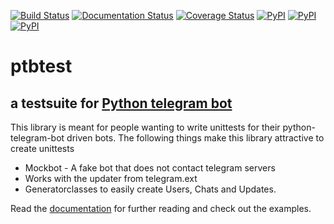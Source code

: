 [![Build Status](https://travis-ci.org/Eldinnie/ptbtest.svg?branch=master)](https://travis-ci.org/Eldinnie/ptbtest) [![Documentation Status](https://readthedocs.org/projects/ptbtestsuite/badge/?version=master)](http://ptbtestsuite.readthedocs.io/en/master/?badge=master) [![Coverage Status](https://coveralls.io/repos/github/Eldinnie/ptbtest/badge.svg?branch=master)](https://coveralls.io/github/Eldinnie/ptbtest?branch=master)
[![PyPI](https://img.shields.io/pypi/v/ptbtest.svg)](https://pypi.python.org/pypi/ptbtest) [![PyPI](https://img.shields.io/pypi/pyversions/ptbtest.svg)](https://pypi.python.org/pypi/ptbtest) [![PyPI](https://img.shields.io/pypi/l/ptbtest.svg)](https://pypi.python.org/pypi/ptbtest)

# ptbtest
## a testsuite for [Python telegram bot](https://github.com/python-telegram-bot/python-telegram-bot/)

This library is meant for people wanting to write unittests for their python-telegram-bot driven bots.
The following things make this library attractive to create unittests
* Mockbot - A fake bot that does not contact telegram servers
* Works with the updater from telegram.ext
* Generatorclasses to easily create Users, Chats and Updates.

Read the [documentation](https://readthedocs.org/projects/ptbtestsuite/badge/?version=master) for further reading and check out the examples.